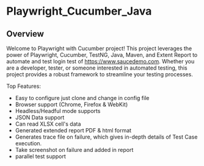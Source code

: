 # Playwright_Cucumber_Java

## Overview

Welcome to Playwright with Cucumber project! This project leverages the power of Playwright, Cucumber, TestNG, Java,
Maven, and Extent Report to automate and test login test of https://www.saucedemo.com. Whether you are a developer,
tester, or someone interested in automated testing, this project provides a robust framework to streamline your testing
processes.

Top Features:

- Easy to configure just clone and change in config file
- Browser support (Chrome, Firefox & WebKit)
- Headless/Headful mode supports
- JSON Data support
- Can read XLSX cell's data
- Generated extended report PDF & html format
- Generates trace file on failure, which gives in-depth details of Test Case execution.
- Take screenshot on failure and added in report
- parallel test support

